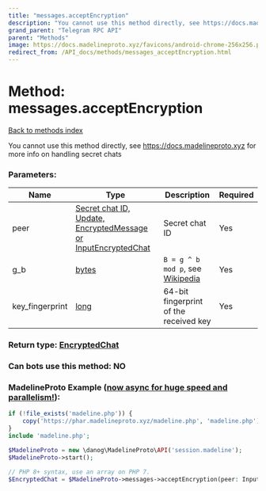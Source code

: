 ```yaml
---
title: "messages.acceptEncryption"
description: "You cannot use this method directly, see https://docs.madelineproto.xyz for more info on handling secret chats"
grand_parent: "Telegram RPC API"
parent: "Methods"
image: https://docs.madelineproto.xyz/favicons/android-chrome-256x256.png
redirect_from: /API_docs/methods/messages_acceptEncryption.html
---
```

# Method: messages.acceptEncryption
[Back to methods index](index.html)



You cannot use this method directly, see https://docs.madelineproto.xyz for more info on handling secret chats

### Parameters:

| Name     |    Type       | Description | Required |
|----------|---------------|-------------|----------|
|peer|[Secret chat ID, Update, EncryptedMessage or InputEncryptedChat](/API_docs/types/InputEncryptedChat.html) | Secret chat ID | Yes|
|g\_b|[bytes](/API_docs/types/bytes.html) | `B = g ^ b mod p`, see [Wikipedia](https://en.wikipedia.org/wiki/Diffie%E2%80%93Hellman_key_exchange) | Yes|
|key\_fingerprint|[long](/API_docs/types/long.html) | 64-bit fingerprint of the received key | Yes|


### Return type: [EncryptedChat](/API_docs/types/EncryptedChat.html)

### Can bots use this method: **NO**


### MadelineProto Example ([now async for huge speed and parallelism!](https://docs.madelineproto.xyz/docs/ASYNC.html)):


```php
if (!file_exists('madeline.php')) {
    copy('https://phar.madelineproto.xyz/madeline.php', 'madeline.php');
}
include 'madeline.php';

$MadelineProto = new \danog\MadelineProto\API('session.madeline');
$MadelineProto->start();

// PHP 8+ syntax, use an array on PHP 7.
$EncryptedChat = $MadelineProto->messages->acceptEncryption(peer: InputEncryptedChat, g_b: 'bytes', key_fingerprint: long, );
```

